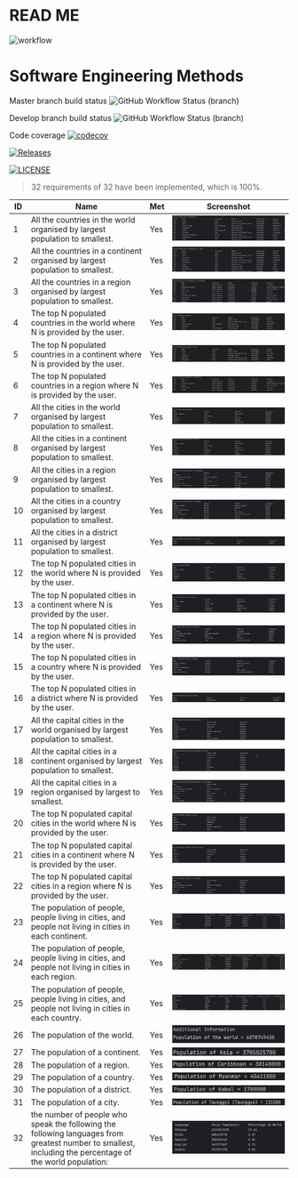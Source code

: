# READ ME 

![workflow](https://github.com/naingkhanthtet/devopteam4/actions/workflows/main.yml/badge.svg)

# Software Engineering Methods

Master branch build status ![GitHub Workflow Status (branch)](https://img.shields.io/github/actions/workflow/status/naingkhanthtet/devopteam4/main.yml?branch=master
)

Develop branch build status ![GitHub Workflow Status (branch)](https://img.shields.io/github/actions/workflow/status/naingkhanthtet/devopteam4/main.yml?branch=develop
)

Code coverage [![codecov](https://codecov.io/gh/naingkhanthtet/devopteam4/graph/badge.svg?token=TA5WBL97CX)](https://codecov.io/gh/naingkhanthtet/devopteam4)

[![Releases](https://img.shields.io/github/release/naingkhanthtet/devopteam4/all.svg?style=flat-square)](https://github.com/naingkhanthtet/devopteam4/releases)

[![LICENSE](https://img.shields.io/github/license/naingkhanthtet/devopteam4.svg?style=flat-square)](https://github.com/naingkhanthtet/devopteam4/blob/master/LICENSE)

> 32 requirements of 32 have been implemented, which is 100%.

| ID | Name                                                                                                                                                     | Met | Screenshot |
|----|----------------------------------------------------------------------------------------------------------------------------------------------------------|-----|--------------------------------|
| 1  | All the countries in the world organised by largest population to smallest.                                                                              | Yes | <img src="Screenshots/1.png"/> |
| 2  | All the countries in a continent organised by largest population to smallest.                                                                            | Yes | <img src="Screenshots/2.png"/> |
| 3  | All the countries in a region organised by largest population to smallest.                                                                               | Yes | <img src="Screenshots/3.png"/> |
| 4  | The top N populated countries in the world where N is provided by the user.                                                                              | Yes | <img src="Screenshots/4.png"/> |
| 5  | The top N populated countries in a continent where N is provided by the user.                                                                            | Yes | <img src="Screenshots/5.png"/> |
| 6  | The top N populated countries in a region where N is provided by the user.                                                                               | Yes | <img src="Screenshots/6.png"/> |
| 7  | All the cities in the world organised by largest population to smallest.                                                                                 | Yes | <img src="Screenshots/7.png"/> |
| 8  | All the cities in a continent organised by largest population to smallest.                                                                               | Yes | <img src="Screenshots/8.png"/> |
| 9  | All the cities in a region organised by largest population to smallest.                                                                                  | Yes | <img src="Screenshots/9.png"/> |
| 10 | All the cities in a country organised by largest population to smallest.                                                                                 | Yes | <img src="Screenshots/10.png"/> |
| 11 | All the cities in a district organised by largest population to smallest.                                                                                | Yes | <img src="Screenshots/11.png"/> |
| 12 | The top N populated cities in the world where N is provided by the user.                                                                                 | Yes | <img src="Screenshots/12.png"/> |
| 13 | The top N populated cities in a continent where N is provided by the user.                                                                               | Yes | <img src="Screenshots/13.png"/> |
| 14 | The top N populated cities in a region where N is provided by the user.                                                                                  | Yes | <img src="Screenshots/14.png"/> |
| 15 | The top N populated cities in a country where N is provided by the user.                                                                                 | Yes | <img src="Screenshots/15.png"/> |
| 16 | The top N populated cities in a district where N is provided by the user.                                                                                | Yes | <img src="Screenshots/16.png"/> |
| 17 | All the capital cities in the world organised by largest population to smallest.                                                                         | Yes | <img src="Screenshots/17.png"/> |
| 18 | All the capital cities in a continent organised by largest population to smallest.                                                                       | Yes | <img src="Screenshots/18.png"/> |
| 19 | All the capital cities in a region organised by largest to smallest.                                                                                     | Yes | <img src="Screenshots/19.png"/> |
| 20 | The top N populated capital cities in the world where N is provided by the user.                                                                         | Yes | <img src="Screenshots/20.png"/> |
| 21 | The top N populated capital cities in a continent where N is provided by the user.                                                                       | Yes | <img src="Screenshots/21.png"/> |
| 22 | The top N populated capital cities in a region where N is provided by the user.                                                                          | Yes | <img src="Screenshots/22.png"/> |
| 23 | The population of people, people living in cities, and people not living in cities in each continent.                                                    | Yes | <img src="Screenshots/23.png"/> |
| 24 | The population of people, people living in cities, and people not living in cities in each region.                                                       | Yes | <img src="Screenshots/24.png"/> |
| 25 | The population of people, people living in cities, and people not living in cities in each country.                                                      | Yes | <img src="Screenshots/25.png"/> |
| 26 | The population of the world.                                                                                                                             | Yes | <img src="Screenshots/26.png"/> |
| 27 | The population of a continent.                                                                                                                           | Yes | <img src="Screenshots/27.png"/> |
| 28 | The population of a region.                                                                                                                              | Yes | <img src="Screenshots/28.png"/> |
| 29 | The population of a country.                                                                                                                             | Yes | <img src="Screenshots/29.png"/> |
| 30 | The population of a district.                                                                                                                            | Yes | <img src="Screenshots/30.png"/> |
| 31 | The population of a city.                                                                                                                                | Yes | <img src="Screenshots/31.png"/> |
| 32 | the number of people who speak the following the following languages from greatest number to smallest, including the percentage of the world population: | Yes | <img src="Screenshots/32.png"/> |